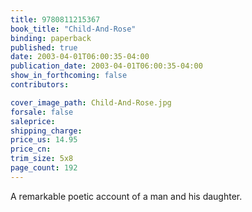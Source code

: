 ```yaml
---
title: 9780811215367
book_title: "Child-And-Rose"
binding: paperback
published: true
date: 2003-04-01T06:00:35-04:00
publication_date: 2003-04-01T06:00:35-04:00
show_in_forthcoming: false
contributors:

cover_image_path: Child-And-Rose.jpg
forsale: false
saleprice:
shipping_charge:
price_us: 14.95
price_cn:
trim_size: 5x8
page_count: 192
---
```

A remarkable poetic account of a man and his daughter.

